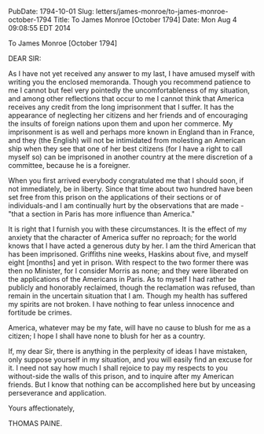 PubDate: 1794-10-01
Slug: letters/james-monroe/to-james-monroe-october-1794
Title: To James Monroe  [October 1794]
Date: Mon Aug  4 09:08:55 EDT 2014

   To James Monroe  [October 1794]

   DEAR SIR:

   As I have not yet received any answer to my last, I have amused myself
   with writing you the enclosed memoranda. Though you recommend patience to
   me I cannot but feel very pointedly the uncomfortableness of my situation,
   and among other reflections that occur to me I cannot think that America
   receives any credit from the long imprisonment that I suffer. It has the
   appearance of neglecting her citizens and her friends and of encouraging
   the insults of foreign nations upon them and upon her commerce. My
   imprisonment is as well and perhaps more known in England than in France,
   and they (the English) will not be intimidated from molesting an American
   ship when they see that one of her best citizens (for I have a right to
   call myself so) can be imprisoned in another country at the mere
   discretion of a committee, because he is a foreigner.

   When you first arrived everybody congratulated me that I should soon, if
   not immediately, be in liberty. Since that time about two hundred have
   been set free from this prison on the applications of their sections or of
   individuals-and I am continually hurt by the observations that are made
   -"that a section in Paris has more influence than America."

   It is right that I furnish you with these circumstances. It is the effect
   of my anxiety that the character of America suffer no reproach; for the
   world knows that I have acted a generous duty by her. I am the third
   American that has been imprisoned. Griffiths nine weeks, Haskins about
   five, and myself eight [months] and yet in prison. With respect to the two
   former there was then no Minister, for I consider Morris as none; and they
   were liberated on the applications of the Americans in Paris. As to myself
   I had rather be publicly and honorably reclaimed, though the reclamation
   was refused, than remain in the uncertain situation that I am. Though my
   health has suffered my spirits are not broken. I have nothing to fear
   unless innocence and fortitude be crimes.

   America, whatever may be my fate, will have no cause to blush for me as a
   citizen; I hope I shall have none to blush for her as a country.

   If, my dear Sir, there is anything in the perplexity of ideas I have
   mistaken, only suppose yourself in my situation, and you will easily find
   an excuse for it. I need not say how much I shall rejoice to pay my
   respects to you without-side the walls of this prison, and to inquire
   after my American friends. But I know that nothing can be accomplished
   here but by unceasing perseverance and application.

   Yours affectionately,

   THOMAS PAINE.

    
